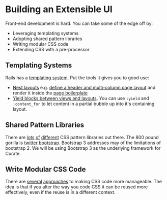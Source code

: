 # Building an Extensible UI
Front-end development is hard.
You can take some of the edge off by:

- Leveraging templating systems
- Adopting shared pattern libraries
- Writing modular CSS code
- Extending CSS with a pre-processor

## Templating Systems
Rails has a [templating system](http://guides.rubyonrails.org/layouts_and_rendering.html).
Put the tools it gives you to good use:

  - [Nest layouts](http://guides.rubyonrails.org/layouts_and_rendering.html#using-nested-layouts) e.g. [define a header and multi-column page layout](https://github.com/ndlib/curate/blob/master/app/views/layouts/curate_nd.html.erb) and render it inside the [page boilerplate](https://github.com/ndlib/curate/blob/master/app/views/layouts/boilerplate.html.erb) 
  - [Yield blocks between views and layouts](http://guides.rubyonrails.org/layouts_and_rendering.html#understanding-yield).
  You can use `:yield` and `:content_for` to let content in a partial bubble up into it's containing layout.

## Shared Pattern Libraries
There are [lots](http://foundation.zurb.com) [of](http://www.blueprintcss.org) [different](http://firezenk.github.io/zimit) CSS pattern libraries out there.
The 800 pound gorilla is [twitter bootstrap](http://getbootstrap.com).
Bootstrap 3 addresses may of the limitations of bootstrap 2.
We will be using Bootstrap 3 as the underlying framework for Curate.

## Write Modular CSS Code
There are [several](http://smacss.com) [approaches](https://github.com/stubbornella/oocss/wiki) to making CSS code more manageable.
The idea is that if you alter the way you code CSS it can be reused more effectively, even if the reuse is in a different context.
